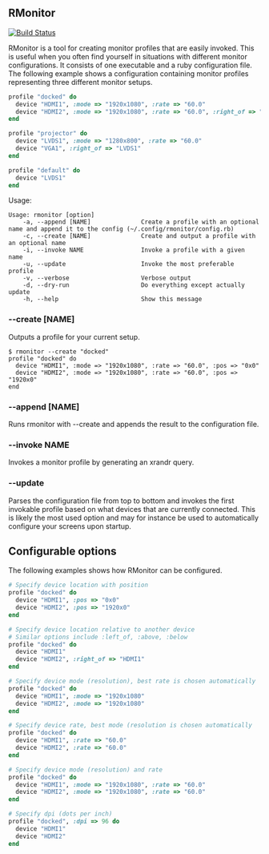 ## RMonitor

[![Build Status](https://travis-ci.org/badeball/rmonitor.png)](https://travis-ci.org/badeball/rmonitor)

RMonitor is a tool for creating monitor profiles that are easily invoked. This
is useful when you often find yourself in situations with different monitor
configurations. It consists of one executable and a ruby configuration file.
The following example shows a configuration containing monitor profiles
representing three different monitor setups.

```ruby
profile "docked" do
  device "HDMI1", :mode => "1920x1080", :rate => "60.0"
  device "HDMI2", :mode => "1920x1080", :rate => "60.0", :right_of => "HDMI1"
end

profile "projector" do
  device "LVDS1", :mode => "1280x800", :rate => "60.0"
  device "VGA1", :right_of => "LVDS1"
end

profile "default" do
  device "LVDS1"
end
```

Usage:

```
Usage: rmonitor [option]
    -a, --append [NAME]              Create a profile with an optional name and append it to the config (~/.config/rmonitor/config.rb)
    -c, --create [NAME]              Create and output a profile with an optional name
    -i, --invoke NAME                Invoke a profile with a given name
    -u, --update                     Invoke the most preferable profile
    -v, --verbose                    Verbose output
    -d, --dry-run                    Do everything except actually update
    -h, --help                       Show this message
```

### --create [NAME]

Outputs a profile for your current setup.

```
$ rmonitor --create "docked"
profile "docked" do
  device "HDMI1", :mode => "1920x1080", :rate => "60.0", :pos => "0x0"
  device "HDMI2", :mode => "1920x1080", :rate => "60.0", :pos => "1920x0"
end
```

### --append [NAME]

Runs rmonitor with --create and appends the result to the configuration file.

### --invoke NAME

Invokes a monitor profile by generating an xrandr query.

### --update

Parses the configuration file from top to bottom and invokes the first
invokable profile based on what devices that are currently connected. This is
likely the most used option and may for instance be used to automatically
configure your screens upon startup.

## Configurable options

The following examples shows how RMonitor can be configured.

```ruby
# Specify device location with position
profile "docked" do
  device "HDMI1", :pos => "0x0"
  device "HDMI2", :pos => "1920x0"
end
```

```ruby
# Specify device location relative to another device
# Similar options include :left_of, :above, :below
profile "docked" do
  device "HDMI1"
  device "HDMI2", :right_of => "HDMI1"
end
```

```ruby
# Specify device mode (resolution), best rate is chosen automatically
profile "docked" do
  device "HDMI1", :mode => "1920x1080"
  device "HDMI2", :mode => "1920x1080"
end
```

```ruby
# Specify device rate, best mode (resolution is chosen automatically
profile "docked" do
  device "HDMI1", :rate => "60.0"
  device "HDMI2", :rate => "60.0"
end
```

```ruby
# Specify device mode (resolution) and rate
profile "docked" do
  device "HDMI1", :mode => "1920x1080", :rate => "60.0"
  device "HDMI2", :mode => "1920x1080", :rate => "60.0"
end
```

```ruby
# Specify dpi (dots per inch)
profile "docked", :dpi => 96 do
  device "HDMI1"
  device "HDMI2"
end
```
